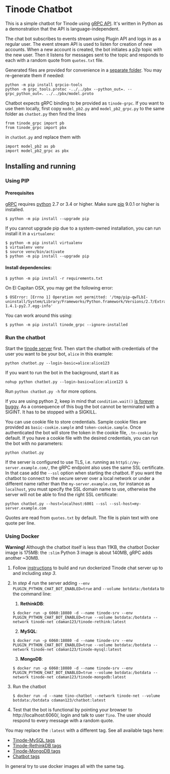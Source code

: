 # Tinode Chatbot

This is a simple chatbot for Tinode using [gRPC API](../../pbx/). It's written in Python as a demonstration
that the API is language-independent.

The chat bot subscribes to events stream using Plugin API and logs in as a regular user. The event stream API is used to listen for creation of new accounts. When a new account is created, the bot initiates a p2p topic with the new user. Then it listens for messages sent to the topic and responds to each with a random quote from `quotes.txt` file.

Generated files are provided for convenience in a [separate folder](../../py_grpc/tinode_grpc). You may re-generate them if needed:
```
python -m pip install grpcio-tools
python -m grpc_tools.protoc -../../pbx --python_out=. --grpc_python_out=. ../../pbx/model.proto
```

Chatbot expects gRPC binding to be provided as `tinode-grpc`. If you want to use them locally, first copy `model_pb2.py` and `model_pb2_grpc.py` to the same folder as `chatbot.py` then find the lines
```
from tinode_grpc import pb
from tinode_grpc import pbx
```
in `chatbot.py` and replace them with
```
import model_pb2 as pb
import model_pb2_grpc as pbx
```

## Installing and running

### Using PIP

#### Prerequisites

[gRPC](https://grpc.io/) requires [python](https://www.python.org/) 2.7 or 3.4 or higher.
Make sure [pip](https://pip.pypa.io/en/stable/installing/) 9.0.1 or higher is installed.
```
$ python -m pip install --upgrade pip
```
If you cannot upgrade pip due to a system-owned installation, you can run install it in a `virtualenv`:
```
$ python -m pip install virtualenv
$ virtualenv venv
$ source venv/bin/activate
$ python -m pip install --upgrade pip
```

#### Install dependencies:
```
$ python -m pip install -r requirements.txt
```

On El Capitan OSX, you may get the following error:
```
$ OSError: [Errno 1] Operation not permitted: '/tmp/pip-qwTLbI-uninstall/System/Library/Frameworks/Python.framework/Versions/2.7/Extras/lib/python/six-1.4.1-py2.7.egg-info'
```
You can work around this using:
```
$ python -m pip install tinode_grpc --ignore-installed
```

### Run the chatbot

Start the [tinode server](../../INSTALL.md) first. Then start the chatbot with credentials of the user you want to be your bot, `alice` in this example:
```
python chatbot.py --login-basic=alice:alice123
```
If you want to run the bot in the background, start it as
```
nohup python chatbot.py --login-basic=alice:alice123 &
```
Run `python chatbot.py -h` for more options.

If you are using python 2, keep in mind that `condition.wait()` [is forever buggy](https://bugs.python.org/issue8844). As a consequence of this bug the bot cannot be terminated with a SIGINT. It has to be stopped with a SIGKILL.

You can use cookie file to store credentials. Sample cookie files are provided as `basic-cookie.sample` and `token-cookie.sample`. Once authenticated the bot will store the token in the cookie file, `.tn-cookie` by default. If you have a cookie file with the desired credentials, you can run the bot with no parameters:
```
python chatbot.py
```

If the server is configured to use TLS, i.e. running as `httpS://my-server.example.com/`, the gRPC endpoint also uses the same SSL certificate. In that case add the `--ssl` option when starting the chatbot. If you want the chatbot to connect to the secure server over a local network or under a different name rather than the `my-server.example.com`, for instance as `localhost`, you must specify the SSL domain name to use, otherwise the server will not be able to find the right SSL certificate:
```
python chatbot.py --host=localhost:6001 --ssl --ssl-host=my-server.example.com
```

Quotes are read from `quotes.txt` by default. The file is plain text with one quote per line.


### Using Docker

**Warning!** Although the chatbot itself is less than 11KB, the chatbot Docker image is 175MB: the `:slim` Python 3 image is about 140MB, gRPC adds another ~30MB.

1. Follow [instructions](../../docker/README.md) to build and run dockerized Tinode chat server up to and including _step 3_.

2. In _step 4_ run the server adding `--env PLUGIN_PYTHON_CHAT_BOT_ENABLED=true` and `--volume botdata:/botdata` to the command line:
	1. **RethinkDB**:
	```
	$ docker run -p 6060:18080 -d --name tinode-srv --env PLUGIN_PYTHON_CHAT_BOT_ENABLED=true --volume botdata:/botdata --network tinode-net cdaman123/tinode-rethink:latest
	```
	2. **MySQL**:
	```
	$ docker run -p 6060:18080 -d --name tinode-srv --env PLUGIN_PYTHON_CHAT_BOT_ENABLED=true --volume botdata:/botdata --network tinode-net cdaman123/tinode-mysql:latest
	```
	3. **MongoDB**:
	```
	$ docker run -p 6060:18080 -d --name tinode-srv --env PLUGIN_PYTHON_CHAT_BOT_ENABLED=true --volume botdata:/botdata --network tinode-net cdaman123/tinode-mongodb:latest
	```

3. Run the chatbot
	```
	$ docker run -d --name tino-chatbot --network tinode-net --volume botdata:/botdata cdaman123/chatbot:latest
	```

4. Test that the bot is functional by pointing your browser to http://localhost:6060/, login and talk to user `Tino`. The user should respond to every message with a random quote.


You may replace the `:latest` with a different tag. See all available tags here:
 * [Tinode-MySQL tags](https://hub.docker.com/r/cdaman123/tinode-mysql/tags/)
 * [Tinode-RethinkDB tags](https://hub.docker.com/r/cdaman123/tinode-rethink/tags/)
 * [Tinode-MongoDB tags](https://hub.docker.com/r/cdaman123/tinode-mongodb/tags/)
 * [Chatbot tags](https://hub.docker.com/r/cdaman123/chatbot/tags/)

In general try to use docker images all with the same tag.
